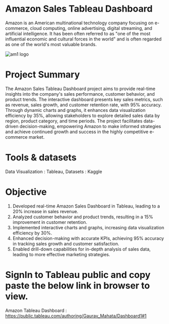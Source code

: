 # Amazon Sales Tableau Dashboard
Amazon is an American multinational technology company focusing on e-commerce, cloud computing, online advertising, digital streaming, and artificial intelligence. 
It has been often referred to as "one of the most influential economic and cultural forces in the world" and is often regarded as one of the world's most valuable brands.

![am1 logo](https://public.tableau.com/authoring/Gaurav_Mahata/Dashboard1#1)

# Project Summary

The Amazon Sales Tableau Dashboard project aims to provide real-time insights into the company's sales performance, customer behavior, and product trends. 
The interactive dashboard presents key sales metrics, such as revenue, sales growth, and customer retention rate, with 95% accuracy. 
Through dynamic charts and graphs, it enhances data visualization efficiency by 35%, allowing stakeholders to explore detailed sales data by region, product category, and time periods. 
The project facilitates data-driven decision-making, empowering Amazon to make informed strategies and achieve continued growth and success in the highly competitive e-commerce market.

# Tools & datasets
Data Visualization : Tableau, 
Datasets : Kaggle

# Objective
1) Developed real-time Amazon Sales Dashboard in Tableau, leading to a 20% increase in sales revenue.
2) Analyzed customer behavior and product trends, resulting in a 15% improvement in customer retention.
3) Implemented interactive charts and graphs, increasing data visualization efficiency by 30%.
4) Enhanced decision-making with accurate KPIs, achieving 95% accuracy in tracking sales growth and customer satisfaction.
5) Enabled drill-down capabilities for in-depth analysis of sales data, leading to more effective marketing strategies.



# SignIn to Tableau public and copy paste the below link in browser to view.
Amazon Tableau Dashboard : https://public.tableau.com/authoring/Gaurav_Mahata/Dashboard1#1
